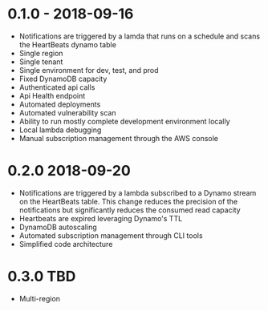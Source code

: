 # 0.1.0 - 2018-09-16  
- Notifications are triggered by a lamda that runs on a schedule and scans the HeartBeats dynamo table  
- Single region  
- Single tenant  
- Single environment for dev, test, and prod
- Fixed DynamoDB capacity  
- Authenticated api calls  
- Api Health endpoint  
- Automated deployments  
- Automated vulnerability scan  
- Ability to run mostly complete development environment locally
- Local lambda debugging  
- Manual subscription management through the AWS console  

# 0.2.0 2018-09-20  
- Notifications are triggered by a lambda subscribed to a Dynamo stream on the HeartBeats table. This change reduces the precision of the notifications but significantly reduces the consumed read capacity  
- Heartbeats are expired leveraging Dynamo's TTL  
- DynamoDB autoscaling  
- Automated subscription management through CLI tools  
- Simplified code architecture  

# 0.3.0 TBD  
- Multi-region  